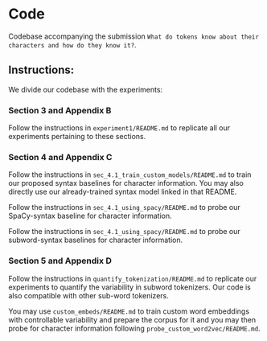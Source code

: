# Code

Codebase accompanying the submission `What do tokens know about their characters and how do they know it?`.

## Instructions:

We divide our codebase with the experiments:

### Section 3 and Appendix B

Follow the instructions in `experiment1/README.md` to replicate all our experiments pertaining to these sections.

### Section 4 and Appendix C

Follow the instructions in `sec_4.1_train_custom_models/README.md` to train our proposed syntax baselines for character information. You may also directly use our already-trained syntax model linked in that README.

Follow the instructions in `sec_4.1_using_spacy/README.md` to probe our SpaCy-syntax baseline for character information.

Follow the instructions in `sec_4.1_using_spacy/README.md` to probe our subword-syntax baselines for character information.

### Section 5 and Appendix D

Follow the instructions in `quantify_tokenization/README.md` to replicate our experiments to quantify the variability in subword tokenizers. Our code is also compatible with other sub-word tokenizers.

You may use `custom_embeds/README.md` to train custom word embeddings with controllable variability and prepare the corpus for it and you may then probe for character information following `probe_custom_word2vec/README.md`.





